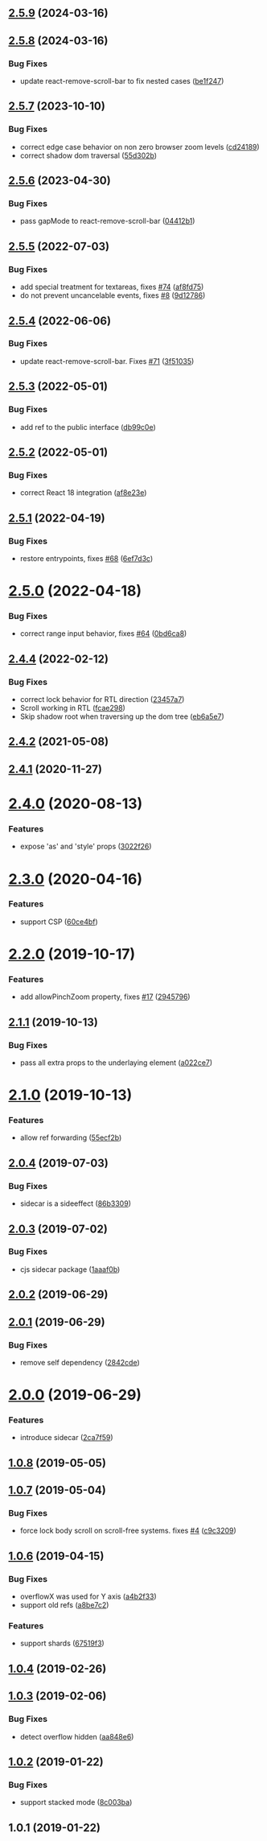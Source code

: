 ## [2.5.9](https://github.com/theKashey/react-remove-scroll/compare/v2.5.8...v2.5.9) (2024-03-16)

## [2.5.8](https://github.com/theKashey/react-remove-scroll/compare/v2.5.7...v2.5.8) (2024-03-16)

### Bug Fixes

- update react-remove-scroll-bar to fix nested cases ([be1f247](https://github.com/theKashey/react-remove-scroll/commit/be1f247ef908faa15b569295726b164a0a026978))

## [2.5.7](https://github.com/theKashey/react-remove-scroll/compare/v2.5.6...v2.5.7) (2023-10-10)

### Bug Fixes

- correct edge case behavior on non zero browser zoom levels ([cd24189](https://github.com/theKashey/react-remove-scroll/commit/cd24189765f59074bba22cbf03ce5f80e2950c7d))
- correct shadow dom traversal ([55d302b](https://github.com/theKashey/react-remove-scroll/commit/55d302ba98f250eb366fc36337b4d4656889ae88))

## [2.5.6](https://github.com/theKashey/react-remove-scroll/compare/v2.5.5...v2.5.6) (2023-04-30)

### Bug Fixes

- pass gapMode to react-remove-scroll-bar ([04412b1](https://github.com/theKashey/react-remove-scroll/commit/04412b14b3f164a632e711998ba414f0a9929438))

## [2.5.5](https://github.com/theKashey/react-remove-scroll/compare/v2.5.4...v2.5.5) (2022-07-03)

### Bug Fixes

- add special treatment for textareas, fixes [#74](https://github.com/theKashey/react-remove-scroll/issues/74) ([af8fd75](https://github.com/theKashey/react-remove-scroll/commit/af8fd751a49d6deb9f40d79ecef9b030f291354e))
- do not prevent uncancelable events, fixes [#8](https://github.com/theKashey/react-remove-scroll/issues/8) ([9d12786](https://github.com/theKashey/react-remove-scroll/commit/9d127860addd39c7305aea9e57ee2f51cecd229d))

## [2.5.4](https://github.com/theKashey/react-remove-scroll/compare/v2.5.3...v2.5.4) (2022-06-06)

### Bug Fixes

- update react-remove-scroll-bar. Fixes [#71](https://github.com/theKashey/react-remove-scroll/issues/71) ([3f51035](https://github.com/theKashey/react-remove-scroll/commit/3f51035e5a433443657169ea8c61661acf301b14))

## [2.5.3](https://github.com/theKashey/react-remove-scroll/compare/v2.5.2...v2.5.3) (2022-05-01)

### Bug Fixes

- add ref to the public interface ([db99c0e](https://github.com/theKashey/react-remove-scroll/commit/db99c0e484fd67ee87a889d4cb939c5a43f2734a))

## [2.5.2](https://github.com/theKashey/react-remove-scroll/compare/v2.5.1...v2.5.2) (2022-05-01)

### Bug Fixes

- correct React 18 integration ([af8e23e](https://github.com/theKashey/react-remove-scroll/commit/af8e23e28be1d1fed917fc2967030d29680c2fc2))

## [2.5.1](https://github.com/theKashey/react-remove-scroll/compare/v2.5.0...v2.5.1) (2022-04-19)

### Bug Fixes

- restore entrypoints, fixes [#68](https://github.com/theKashey/react-remove-scroll/issues/68) ([6ef7d3c](https://github.com/theKashey/react-remove-scroll/commit/6ef7d3c8b935c9bc1eb75f1aa8e1ea6738ae2985))

# [2.5.0](https://github.com/theKashey/react-remove-scroll/compare/v2.4.4...v2.5.0) (2022-04-18)

### Bug Fixes

- correct range input behavior, fixes [#64](https://github.com/theKashey/react-remove-scroll/issues/64) ([0bd6ca8](https://github.com/theKashey/react-remove-scroll/commit/0bd6ca85d014acc10ed37b6d3f9e70e1ee4e2c30))

## [2.4.4](https://github.com/theKashey/react-remove-scroll/compare/v2.4.2...v2.4.4) (2022-02-12)

### Bug Fixes

- correct lock behavior for RTL direction ([23457a7](https://github.com/theKashey/react-remove-scroll/commit/23457a7770e010b36b950057d90f496d12d8a93c))
- Scroll working in RTL ([fcae298](https://github.com/theKashey/react-remove-scroll/commit/fcae298d7d35de00ec35fd712bee54c7db2d491c))
- Skip shadow root when traversing up the dom tree ([eb6a5e7](https://github.com/theKashey/react-remove-scroll/commit/eb6a5e7ddc70432586c07e151e535d0e9d631833))

## [2.4.2](https://github.com/theKashey/react-remove-scroll/compare/v2.4.1...v2.4.2) (2021-05-08)

## [2.4.1](https://github.com/theKashey/react-remove-scroll/compare/v2.4.0...v2.4.1) (2020-11-27)

# [2.4.0](https://github.com/theKashey/react-remove-scroll/compare/v2.3.0...v2.4.0) (2020-08-13)

### Features

- expose 'as' and 'style' props ([3022f26](https://github.com/theKashey/react-remove-scroll/commit/3022f26e811de6e6154298743159bfe9b18bf332))

# [2.3.0](https://github.com/theKashey/react-remove-scroll/compare/v2.2.0...v2.3.0) (2020-04-16)

### Features

- support CSP ([60ce4bf](https://github.com/theKashey/react-remove-scroll/commit/60ce4bf25caf845090cc5ff952ae78d8dca7b587))

# [2.2.0](https://github.com/theKashey/react-remove-scroll/compare/v2.1.1...v2.2.0) (2019-10-17)

### Features

- add allowPinchZoom property, fixes [#17](https://github.com/theKashey/react-remove-scroll/issues/17) ([2945796](https://github.com/theKashey/react-remove-scroll/commit/2945796612cdbdc36bb3a888c449e62908a3bea1))

## [2.1.1](https://github.com/theKashey/react-remove-scroll/compare/v2.1.0...v2.1.1) (2019-10-13)

### Bug Fixes

- pass all extra props to the underlaying element ([a022ce7](https://github.com/theKashey/react-remove-scroll/commit/a022ce7c088bdeb5b6db048cd8f4e3ea48ce1eb5))

# [2.1.0](https://github.com/theKashey/react-remove-scroll/compare/v2.0.4...v2.1.0) (2019-10-13)

### Features

- allow ref forwarding ([55ecf2b](https://github.com/theKashey/react-remove-scroll/commit/55ecf2bc16cbba54064f7ac60b323fbf820e662c))

## [2.0.4](https://github.com/theKashey/react-remove-scroll/compare/v2.0.3...v2.0.4) (2019-07-03)

### Bug Fixes

- sidecar is a sideeffect ([86b3309](https://github.com/theKashey/react-remove-scroll/commit/86b330978198235e9d69088a35cae3597361c030))

## [2.0.3](https://github.com/theKashey/react-remove-scroll/compare/v2.0.2...v2.0.3) (2019-07-02)

### Bug Fixes

- cjs sidecar package ([1aaaf0b](https://github.com/theKashey/react-remove-scroll/commit/1aaaf0b2b6245705043b93525be5c522ba69ecdc))

## [2.0.2](https://github.com/theKashey/react-remove-scroll/compare/v2.0.1...v2.0.2) (2019-06-29)

## [2.0.1](https://github.com/theKashey/react-remove-scroll/compare/v2.0.0...v2.0.1) (2019-06-29)

### Bug Fixes

- remove self dependency ([2842cde](https://github.com/theKashey/react-remove-scroll/commit/2842cdebbcc22258e422c1c5c0fb6bbc544f4dd3))

# [2.0.0](https://github.com/theKashey/react-remove-scroll/compare/v1.0.8...v2.0.0) (2019-06-29)

### Features

- introduce sidecar ([2ca7f59](https://github.com/theKashey/react-remove-scroll/commit/2ca7f59e86abc6e252422ec5cb6132281e945984))

## [1.0.8](https://github.com/theKashey/react-remove-scroll/compare/v1.0.7...v1.0.8) (2019-05-05)

## [1.0.7](https://github.com/theKashey/react-remove-scroll/compare/v1.0.6...v1.0.7) (2019-05-04)

### Bug Fixes

- force lock body scroll on scroll-free systems. fixes [#4](https://github.com/theKashey/react-remove-scroll/issues/4) ([c9c3209](https://github.com/theKashey/react-remove-scroll/commit/c9c320935c5cb0adb277d7dd5359295b80b6bf52))

## [1.0.6](https://github.com/theKashey/react-remove-scroll/compare/v1.0.4...v1.0.6) (2019-04-15)

### Bug Fixes

- overflowX was used for Y axis ([a4b2f33](https://github.com/theKashey/react-remove-scroll/commit/a4b2f3312755f705fdc71e5613cab7e41bd07035))
- support old refs ([a8be7c2](https://github.com/theKashey/react-remove-scroll/commit/a8be7c2966b81cdca6602993b1c8fcd53fb07db8))

### Features

- support shards ([67519f3](https://github.com/theKashey/react-remove-scroll/commit/67519f37bffea7efb45d24d25e2b269520450c7c))

## [1.0.4](https://github.com/theKashey/react-remove-scroll/compare/v1.0.3...v1.0.4) (2019-02-26)

## [1.0.3](https://github.com/theKashey/react-remove-scroll/compare/v1.0.2...v1.0.3) (2019-02-06)

### Bug Fixes

- detect overflow hidden ([aa848e6](https://github.com/theKashey/react-remove-scroll/commit/aa848e678bd57d20fd97b1e42ff62eabd631a237))

## [1.0.2](https://github.com/theKashey/react-remove-scroll/compare/v1.0.1...v1.0.2) (2019-01-22)

### Bug Fixes

- support stacked mode ([8c003ba](https://github.com/theKashey/react-remove-scroll/commit/8c003ba8388c4695e03ff3dfbab09e1cc1cf967a))

## 1.0.1 (2019-01-22)
